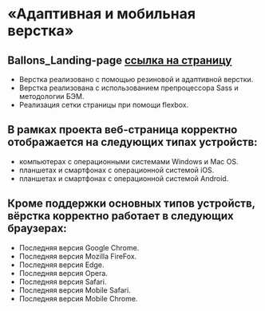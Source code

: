 # «Адаптивная и мобильная верстка» 
## Ballons_Landing-page [ссылка на страницу](https://nfdmitry.github.io/The-Ballons/)

- Верстка реализовано с помощью резиновой и адаптивной верстки.
- Верстка реализована c использованием препроцессора Sass и методологии БЭМ.
- Реализация сетки страницы при помощи flexbox.

## В рамках проекта веб-страница корректно отображается на следующих типах устройств:
- компьютерах с операционными системами Windows и Mac OS.
- планшетах и смартфонах с операционной системой iOS.
- планшетах и смартфонах с операционной системой Android.

## Кроме поддержки основных типов устройств, вёрстка корректно работает в следующих браузерах:
- Последняя версия Google Chrome.
- Последняя версия Mozilla FireFox.
- Последняя версия Edge.
- Последняя версия Opera.
- Последняя версия Safari.
- Последняя версия Mobile Safari.
- Последняя версия Mobile Chrome.
